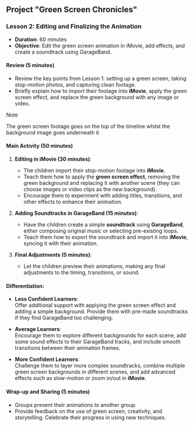 ## **Project "Green Screen Chronicles"**

### **Lesson 2: Editing and Finalizing the Animation**
- **Duration**: 60 minutes
- **Objective**: Edit the green screen animation in iMovie, add effects, and create a soundtrack using GarageBand.

#### **Review (5 minutes)**
- Review the key points from Lesson 1: setting up a green screen, taking stop-motion photos, and capturing clean footage.
- Briefly explain how to import their footage into **iMovie**, apply the green screen effect, and replace the green background with any image or video.

>[!NOTE]
>The green screen footage goes on the top of the timeline whilst the background image goes underneath it

#### **Main Activity (50 minutes)**

1. **Editing in iMovie (30 minutes)**:
   - The children import their stop-motion footage into **iMovie**.
   - Teach them how to apply the **green screen effect**, removing the green background and replacing it with another scene (they can choose images or video clips as the new background).
   - Encourage them to experiment with adding titles, transitions, and other effects to enhance their animation.
   
2. **Adding Soundtracks in GarageBand (15 minutes)**:
   - Have the children create a simple **soundtrack** using **GarageBand**, either composing original music or selecting pre-existing loops.
   - Teach them how to export the soundtrack and import it into **iMovie**, syncing it with their animation.

3. **Final Adjustments (5 minutes)**:
   - Let the children preview their animations, making any final adjustments to the timing, transitions, or sound.

#### **Differentiation**:
- **Less Confident Learners**:  
   Offer additional support with applying the green screen effect and adding a simple background. Provide them with pre-made soundtracks if they find GarageBand too challenging.

- **Average Learners**:  
   Encourage them to explore different backgrounds for each scene, add some sound effects to their GarageBand tracks, and include smooth transitions between their animation frames.

- **More Confident Learners**:  
   Challenge them to layer more complex soundtracks, combine multiple green screen backgrounds in different scenes, and add advanced effects such as slow-motion or zoom in/out in **iMovie**.

#### **Wrap-up and Sharing (5 minutes)**  
- Groups present their animations to another group.
- Provide feedback on the use of green screen, creativity, and storytelling. Celebrate their progress in using new techniques.
